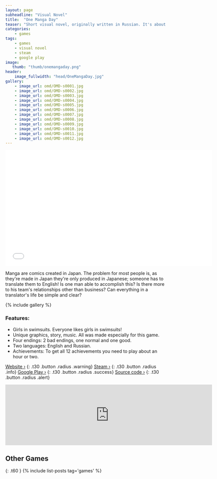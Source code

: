 ```yaml
---
layout: page
subheadline: "Visual Novel"
title:  "One Manga Day"
teaser: "Short visual novel, originally written in Russian. It's about Japaneese comics named manga."
categories:
    - games
tags:
    - games
    - visual novel
    - steam
    - google play
image:
   thumb: "thumb/onemangaday.png"
header:
    image_fullwidth: "head/OneMangaDay.jpg"
gallery:
    - image_url: omd/OMD-s0001.jpg
    - image_url: omd/OMD-s0002.jpg
    - image_url: omd/OMD-s0003.jpg
    - image_url: omd/OMD-s0004.jpg
    - image_url: omd/OMD-s0005.jpg
    - image_url: omd/OMD-s0006.jpg
    - image_url: omd/OMD-s0007.jpg
    - image_url: omd/OMD-s0008.jpg
    - image_url: omd/OMD-s0009.jpg
    - image_url: omd/OMD-s0010.jpg
    - image_url: omd/OMD-s0011.jpg
    - image_url: omd/OMD-s0012.jpg
---
```


<iframe width="646" height="363" src="//www.youtube.com/embed/IMeWtNx7Br0" frameborder="0" allowfullscreen></iframe>

Manga are comics created in Japan. The problem for most people is, as they're made in Japan they're only produced in Japanese; someone has to translate them to English! Is one man able to accomplish this? Is there more to his team's relationships other than business? Can everything in a translator's life be simple and clear?

{% include gallery %}

### Features:

- Girls in swimsuits. Everyone likes girls in swimsuits!
- Unique graphics, story, music. All was made especially for this game.
- Four endings: 2 bad endings, one normal and one good.
- Two languages: English and Russian.
- Achievements: To get all 12 achievements you need to play about an hour or two.

[Website ›](http://onemangaday.dexp.in/) 
{: .t30 .button .radius .warning}
[Steam ›](http://store.steampowered.com/app/365070/) 
{: .t30 .button .radius .info}
[Google Play ›](https://play.google.com/store/apps/details?id=in.dexp.onemangaday) 
{: .t30 .button .radius .success}
[Source code ›](https://github.com/DeXP/onemangaday) 
{: .t30 .button .radius .alert}



<iframe src="http://store.steampowered.com/widget/365070/" frameborder="0" width="646" height="190"></iframe>


## Other Games
{: .t60 }
{% include list-posts tag='games' %}
